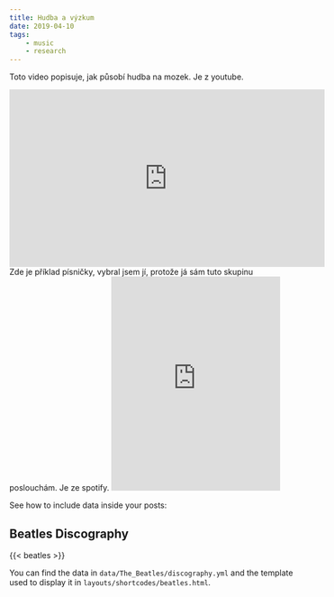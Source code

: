 ```yaml
---
title: Hudba a výzkum
date: 2019-04-10
tags: 
    - music
    - research
---
```


Toto video popisuje, jak působí hudba na mozek. Je z youtube. 
<iframe width="560" height="315" src="https://www.youtube.com/embed/s19Fr-_WaXo" frameborder="0" allow="accelerometer; autoplay; encrypted-media; gyroscope; picture-in-picture" allowfullscreen></iframe> 
Zde je příklad písničky, vybral jsem jí, protože já sám tuto skupinu poslouchám. Je ze spotify. 
<iframe src="https://open.spotify.com/embed/track/6b6XLMPcZu69XFW2OINEwY" width="300" height="380" frameborder="0" allowtransparency="true" allow="encrypted-media"></iframe>

<!--more-->

See how to include data inside your posts:

## Beatles Discography

{{< beatles >}}

You can find the data in `data/The_Beatles/discography.yml` and the template used to display it in `layouts/shortcodes/beatles.html`.
